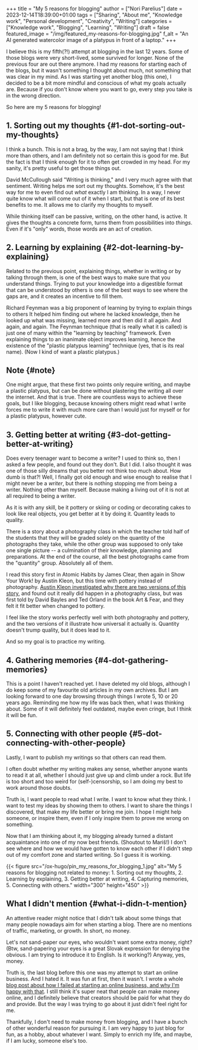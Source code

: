 +++
title = "My 5 reasons for blogging"
author = ["Nori Parelius"]
date = 2023-12-14T18:39:00+01:00
tags = ["Sharing", "About me", "Knowledge work", "Personal development", "Creativity", "Writing"]
categories = ["Knowledge work", "Blogging", "Learning", "Writing"]
draft = false
featured_image = "/img/featured_my-reasons-for-blogging.jpg"
f_alt = "An AI generated watercolor image of a platypus in front of a laptop."
+++

I believe this is my fifth(?!) attempt at blogging in the last 12 years. Some of those blogs were very short-lived, some survived for longer. None of the previous four are out there anymore. I had my reasons for starting each of the blogs, but it wasn't something I thought about much, not something that was clear in my mind. As I was starting yet another blog (this one), I decided to be a bit more mindful and conscious of what my goals actually are. Because if you don't know where you want to go, every step you take is in the wrong direction.

So here are my 5 reasons for blogging!


## 1. Sorting out my thoughts {#1-dot-sorting-out-my-thoughts}

I think a bunch. This is not a brag, by the way, I am not saying that I think more than others, and I am definitely not so certain this is good for me. But the fact is that I think enough for it to often get crowded in my head. For my sanity, it's pretty useful to get those things out.

David McCullough said "Writing is thinking," and I very much agree with that sentiment. Writing helps me sort out my thoughts. Somehow, it's the best way for me to even find out _what_ exactly I am thinking. In a way, I never quite know what will come out of it when I start, but that is one of its best benefits to me. It allows me to clarify my thoughts to myself.

While thinking itself can be passive, writing, on the other hand, is active. It gives the thoughts a concrete form, turns them from possibilities into _things_. Even if it's "only" words, those words are an act of creation.


## 2. Learning by explaining {#2-dot-learning-by-explaining}

Related to the previous point, explaining things, whether in writing or by talking through them, is one of the best ways to make sure that you understand things. Trying to put your knowledge into a digestible format that can be understood by others is one of the best ways to see where the gaps are, and it creates an incentive to fill them.

Richard Feynman was a big proponent of learning by trying to explain things to others It helped him finding out where he lacked knowledge, then he looked up what was missing, learned more and then did it all again. And again, and again. The Feynman technique (that is really what it is called) is just one of many within the "learning by teaching" framework. Even explaining things to an inanimate object improves learning, hence the existence of the "plastic platypus learning" technique (yes, that is its real name). (Now I kind of want a plastic platypus.)


## Note {#note}

One might argue, that these first two points only require writing, and maybe a plastic platypus, but can be done without plastering the writing all over the internet. And that is true. There are countless ways to achieve these goals, but I like blogging, because knowing others might read what I write forces me to write it with much more care than I would just for myself or for a plastic platypus, however cute.


## 3. Getting better at writing {#3-dot-getting-better-at-writing}

Does every teenager want to become a writer? I used to think so, then I asked a few people, and found out they don't. But I did. I also thought it was one of those silly dreams that you better not think too much about. How dumb is that?! Well, I finally got old enough and wise enough to realise that I might never be a _writer_, but there is nothing stopping me from being a writer. Nothing other than myself. Because making a living out of it is not at all required to being a writer.

As it is with any skill, be it pottery or skiing or coding or decorating cakes to look like real objects, you get better at it by doing it. Quantity leads to quality.

There is a story about a photography class in which the teacher told half of the students that they will be graded solely on the quantity of the photographs they take, while the other group was supposed to only take one single picture -- a culmination of their knowledge, planning and preparations. At the end of the course, all the best photographs came from the "quantity" group. Absolutely all of them.

I read this story first in Atomic Habits by James Clear, then again in Show Your Work! by Austin Kleon, but this time with pottery instead of photography. [Austin Kleon investigated why there are two versions of this story](https://austinkleon.com/2020/12/10/quantity-leads-to-quality-the-origin-of-a-parable/), and found out it really did happen in a photography class, but was first told by David Bayles and Ted Orland in the book Art &amp; Fear, and they felt it fit better when changed to pottery.

I feel like the story works perfectly well with both photography and pottery, and the two versions of it illustrate how universal it actually is. Quantity doesn't trump quality, but it does lead to it.

And so my goal is to practice my writing.


## 4. Gathering memories {#4-dot-gathering-memories}

This is a point I haven't reached yet. I have deleted my old blogs, although I do keep some of my favourite old articles in my own archives. But I am looking forward to one day browsing through things I wrote 5, 10 or 20 years ago. Reminding me how my life was back then, what I was thinking about. Some of it will definitely feel outdated, maybe even cringe, but I think it will be fun.


## 5. Connecting with other people {#5-dot-connecting-with-other-people}

Lastly, I want to publish my writings so that others can read them.

I often doubt whether my writing makes any sense, whether anyone wants to read it at all, whether I should just give up and climb under a rock. But life is too short and too weird for (self-)censorship, so I am doing my best to work around those doubts.

Truth is, I want people to read what I write. I want to know what they think. I want to test my ideas by showing them to others. I want to share the things I discovered, that make my life better or bring me join. I hope I might help someone, or inspire them, even if I only inspire them to prove me wrong on something.

Now that I am thinking about it, my blogging already turned a distant acquaintance into one of my now best friends. (Shoutout to Mariš!) I don't see where and how we would have gotten to know each other if I didn't step out of my comfort zone and started writing. So I guess it is working.

{{< figure src="/ox-hugo/pin_my_reasons_for_blogging_1.jpg" alt="My 5 reasons for blogging not related to money: 1. Sorting out my thoughts, 2. Learning by explaining, 3. Getting better at writing, 4. Capturing memories, 5. Connecting with others." width="300" height="450" >}}


## What I didn't mention {#what-i-didn-t-mention}

An attentive reader might notice that I didn't talk about some things that many people nowadays aim for when starting a blog. There are no mentions of traffic, marketing, or growth. In short, no money.

Let's not sand-paper our eyes, who wouldn't want some extra money, right? (Btw, sand-papering your eyes is a great Slovak expression for denying the obvious. I am trying to introduce it to English. Is it working?) Anyway, yes, money.

Truth is, the last blog before this one was my attempt to start an online business. And I hated it. It was fun at first, then it wasn't. I wrote a whole [blog post about how I failed at starting an online business, and why I'm happy with that](https://noriparelius.com/post/i-failed-at-starting-an-online-business/). I still think it's super neat that people can make money online, and I definitely believe that creators should be paid for what they do and provide. But the way I was trying to go about it just didn't feel right for me.

Thankfully, I don't need to make money from blogging, and I have a bunch of other wonderful reason for pursuing it. I am very happy to just blog for fun, as a hobby, about whatever I want. Simply to enrich my life, and maybe, if I am lucky, someone else's too.

